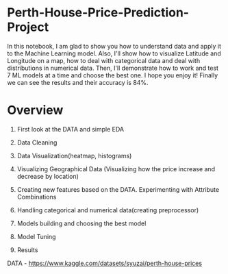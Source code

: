 # Perth-House-Price-Prediction-Project

In this notebook, I am glad to show you how to understand data and apply it to the Machine Learning model. Also, I'll show how to visualize Latitude and Longitude on a map, how to deal with categorical data and deal with distributions in numerical data. Then, I'll demonstrate how to work and test 7 ML models at a time and choose the best one. I hope you enjoy it! Finally we can see the results and their accuracy is 84%.

# Overview

1. First look at the DATA and simple EDA

2. Data Cleaning

3. Data Visualization(heatmap, histograms)

4. Visualizing Geographical Data (Visualizing how the price increase and decrease by location)

5. Creating new features based on the DATA. Experimenting with Attribute Combinations

6. Handling categorical and numerical data(creating preprocessor)

7. Models building and choosing the best model

8. Model Tuning

9. Results

DATA - https://www.kaggle.com/datasets/syuzai/perth-house-prices

